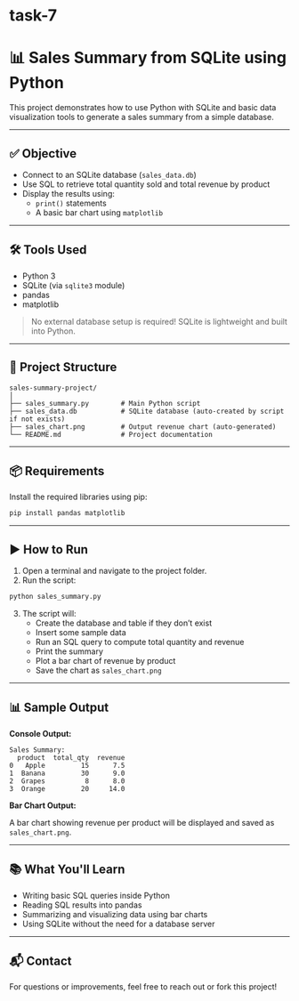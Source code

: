 # task-7
 
# 📊 Sales Summary from SQLite using Python

This project demonstrates how to use Python with SQLite and basic data visualization tools to generate a sales summary from a simple database.

---

## ✅ Objective

- Connect to an SQLite database (`sales_data.db`)
- Use SQL to retrieve total quantity sold and total revenue by product
- Display the results using:
  - `print()` statements
  - A basic bar chart using `matplotlib`

---

## 🛠️ Tools Used

- Python 3
- SQLite (via `sqlite3` module)
- pandas
- matplotlib

> No external database setup is required! SQLite is lightweight and built into Python.

---

## 📂 Project Structure

```
sales-summary-project/
│
├── sales_summary.py        # Main Python script
├── sales_data.db           # SQLite database (auto-created by script if not exists)
├── sales_chart.png         # Output revenue chart (auto-generated)
└── README.md               # Project documentation
```

---

## 📦 Requirements

Install the required libraries using pip:

```bash
pip install pandas matplotlib
```

---

## ▶️ How to Run

1. Open a terminal and navigate to the project folder.
2. Run the script:

```bash
python sales_summary.py
```

3. The script will:
   - Create the database and table if they don’t exist
   - Insert some sample data
   - Run an SQL query to compute total quantity and revenue
   - Print the summary
   - Plot a bar chart of revenue by product
   - Save the chart as `sales_chart.png`

---

## 📊 Sample Output

**Console Output:**
```
Sales Summary:
  product  total_qty  revenue
0   Apple         15      7.5
1  Banana         30      9.0
2  Grapes          8      8.0
3  Orange         20     14.0
```

**Bar Chart Output:**

A bar chart showing revenue per product will be displayed and saved as `sales_chart.png`.

---

## 📚 What You'll Learn

- Writing basic SQL queries inside Python
- Reading SQL results into pandas
- Summarizing and visualizing data using bar charts
- Using SQLite without the need for a database server

---

## 📬 Contact

For questions or improvements, feel free to reach out or fork this project!
